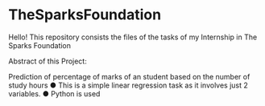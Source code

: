 # TheSparksFoundation
Hello! This repository consists the files of the tasks of my Internship in The Sparks Foundation

Abstract of this Project:

Prediction of percentage of marks of an student based on the number of study hours
● This is a simple linear regression task as it involves just 2 variables.
● Python is used
